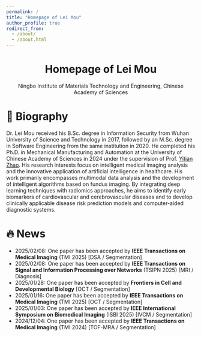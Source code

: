 ```yaml
---
permalink: /
title: "Homepage of Lei Mou"
author_profile: true
redirect_from: 
  - /about/
  - /about.html
---
```


<p align="center">
    <h1 align="center"> Homepage of Lei Mou</h1>
</p>

<p align="center"> Ningbo Institute of Materials Technology and Engineering, Chinese Academy of Sciences </p>

# :book: Biography

Dr. Lei Mou received his B.Sc. degree in Information Security from Wuhan University of Science and Technology in 2017, followed by an M.Sc. degree in Software Engineering from the same institution in 2020. He completed his Ph.D. in Mechanical Manufacturing and Automation at the University of Chinese Academy of Sciences in 2024 under the supervision of Prof. [Yitian Zhao](https://ytianzhao.github.io/). His research interests focus on intelligent medical imaging analysis and the innovative application of artificial intelligence in healthcare. His work primarily encompasses multimodal data analysis and the development of intelligent algorithms based on fundus imaging. By integrating deep learning techniques with radiomics approaches, he aims to identify early biomarkers of cardiovascular and cerebrovascular diseases and to develop clinically applicable disease risk prediction models and computer-aided diagnostic systems.

# :fire: News

- 2025/02/08: One paper has been accepted by **IEEE Transactions on Medical Imaging** (TMI 2025) [DSA / Segmentation]
- 2025/02/08: One paper has been accepted by **IEEE Transactions on Signal and Information Processing over Networks** (TSIPN 2025) [MRI / Diagnosis]
- 2025/01/28: One paper has been accepted by **Frontiers in Cell and Developmental Biology** [OCT / Segmentation]
- 2025/01/16: One paper has been accepted by **IEEE Transactions on Medical Imaging** (TMI 2025) [OCT / Segmentation]
- 2025/01/03: One paper has been accepted by **IEEE International Symposium on Biomedical Imaging** (ISBI 2025) [IVCM / Segmentation]
- 2024/12/04: One paper has been accepted by **IEEE Transactions on Medical Imaging** (TMI 2024) [TOF-MRA / Segmentation]
